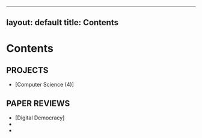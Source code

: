 
---
layout: default
title: Contents
---

# Contents

## PROJECTS
- [Computer Science (4)]

## PAPER REVIEWS
- [Digital Democracy] 
- 
- 

